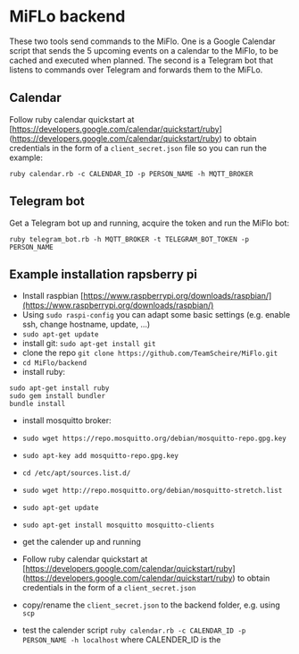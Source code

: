 # MiFLo backend

These two tools send commands to the MiFlo. One is a Google Calendar script that sends the 5 upcoming events on a calendar to the MiFlo, to be cached and executed when planned. The second is a Telegram bot that listens to commands over Telegram and forwards them to the MiFLo.

## Calendar

Follow ruby calendar quickstart at [https://developers.google.com/calendar/quickstart/ruby] (https://developers.google.com/calendar/quickstart/ruby) to obtain credentials in the form of a `client_secret.json` file so you can run the example:

`ruby calendar.rb -c CALENDAR_ID -p PERSON_NAME -h MQTT_BROKER`

## Telegram bot

Get a Telegram bot up and running, acquire the token and run the MiFlo bot:

`ruby telegram_bot.rb -h MQTT_BROKER -t TELEGRAM_BOT_TOKEN -p PERSON_NAME`


## Example installation rapsberry pi


* Install raspbian [https://www.raspberrypi.org/downloads/raspbian/](https://www.raspberrypi.org/downloads/raspbian/)
* Using `sudo raspi-config` you can adapt some basic settings (e.g. enable ssh, change hostname, update, ...)
* `sudo apt-get update`
* install git: `sudo apt-get install git`
* clone the repo `git clone https://github.com/TeamScheire/MiFlo.git`
* `cd MiFlo/backend`
* install ruby: 
 ```
 sudo apt-get install ruby
 sudo gem install bundler
 bundle install
 ```
* install mosquitto broker:
 * `sudo wget https://repo.mosquitto.org/debian/mosquitto-repo.gpg.key`
 * `sudo apt-key add mosquitto-repo.gpg.key`
 * `cd /etc/apt/sources.list.d/`
 * `sudo wget http://repo.mosquitto.org/debian/mosquitto-stretch.list`
 * `sudo apt-get update`
 * `sudo apt-get install mosquitto mosquitto-clients`

* get the calender up and running
 * Follow ruby calendar quickstart at [https://developers.google.com/calendar/quickstart/ruby] (https://developers.google.com/calendar/quickstart/ruby) to obtain credentials in the form of a `client_secret.json`
 * copy/rename the `client_secret.json` to the backend folder, e.g. using `scp`
 * test the calender script `ruby calendar.rb -c CALENDAR_ID -p PERSON_NAME -h localhost` 
  where CALENDER_ID is the 
